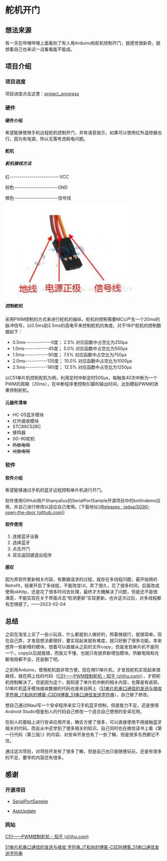 # 舵机开门

## 想法来源

有一天在哔哩哔哩上面看到了有人用Arduino和舵机控制开门，就感觉很新奇，就想着自己也来试一试看看能不能成。

## 项目介绍
### 项目进度

项目进度点击这里：[project_progress](project_progress.md)


### 硬件

#### 硬件介绍

希望能够使用手机远程舵机控制开门，并有语音提示，如果可以使用红外遥控器也行。因为有电源，所以无需考虑耗电问题。

#### 舵机

##### 舵机接线方法

红-------------------------VCC

棕色----------------------GND

橙色----------------------信号线

![](photo\舵机接线颜色示意图.png)

##### 控制舵机

采用PWM控制的方式来进行舵机的操纵，舵机的控制需要MCU产生一个20ms的脉冲信号，以0.5ms到2.5ms的高电平来控制舵机的角度。对于180°舵机的控制数据如下：

- 0.5ms-------------0度； 2.5% 对应函数中占空比为250μs
- 1.0ms------------45度； 5.0% 对应函数中占空比为500μs
- 1.5ms------------90度； 7.5% 对应函数中占空比为750μs
- 2.0ms-----------135度； 10.0% 对应函数中占空比为1000μs
- 2.5ms-----------180度； 12.5% 对应函数中占空比为1250μs

以C51单片机控制舵机为例，利用定时中断定时500μs，每触发40次中断为一个PWM的周期（20ms），在中断程序里控制引脚的输出时间，达到模拟PWM的效果控制舵机。

#### 元器件清单

- HC-05蓝牙模块
- 红外接收模块
- STC89C52RC
- 蜂鸣器
- SG-90舵机
- ~~热敏电阻~~
- ~~光敏电阻~~

### 软件

#### 软件介绍

希望能够通过手机的蓝牙远程控制单片机进行开门。

软件使用GitHub用户Shanyaliux的SerialPortSample开源项目中的kotlindemo应用，并自己进行修改以适应自己使用。[下载地址]([Releases · iqdxa/SG90-open-the-door (github.com)](https://github.com/iqdxa/SG90-open-the-door/releases))

#### 软件使用

1. 连接蓝牙设备
2. 选择蓝牙
3. 点击开门
4. 双击返回键退出程序

#### 感叹
​		因为弄软件更新相关内容，有数据请求的过程，就存在多线程问题，最开始用的Retrofit，结果开启了多线程，不能改变UI，弄了很久，花了很多时间。后面改成使用okhttp，还是花了很多时间去处理，最终才大概解决了问题，但是还不是很满意，不能实现在关于界面点击“检测更新”实现更新。也许这次过后，对多线程都有恐惧感了。——2023-02-04

## 总结

​		之前在淘宝上买了一些小玩具，什么都是别人做好的，照着做就行，就很简单。现在自己弄，才发现想法都很好，要实现起来就有难度，就只好删了很多功能。本来想弄一些新增的模块，想着可以直接从之前的文件copy，但是发现单片机不是同一个，copy以后就报错，而我又不懂，也就只有放弃新增加模块。热敏电阻和光敏电阻都不会，还是删了吧。

​		之前用Arduino，使用舵机就非常方便，现在用51单片机，才发现舵机实现起来很麻烦，就在网上找的代码（[C51——PWM控制舵机 - 知乎 (zhihu.com)](https://zhuanlan.zhihu.com/p/491642595)），才把舵机控制解决了。但是因为这个，我知道了单片机中断的相关内容，也算是有收获。51单片机蓝牙模块接收数据的代码也是来自网上（[51单片机串口通信的发送与接收 字符串_IT和尚的博客-CSDN博客_51串口通信发送字符串](https://blog.csdn.net/u013040887/article/details/88377326)），自己做了修改。

​		想自己通过Maui写一个安卓程序来实习手机蓝牙控制，但是能力不足，还是使用Android Studio借鉴别人的代码自己修改一个适合自己使用的安卓应用。

​		在别人的基础上进行安卓应用开发，确实方便了很多，可以直接使用不用接触蓝牙相关的代码，而且从中还学到了很多相关的知识。自己同时也在微信读书上看《第一行代码（第三版）》的内容，对安卓开发也有了一些了解，但是很多东西都记不住。

​		通过这次项目，对项目开发有了很多了解，但是自己也只是随便玩玩，还是有很多的不足，要学的内容还有很多。

## 感谢

### 开源项目

- [SerialPortSample](https://github.com/Shanyaliux/SerialPortSample)

- [AppUpdate](https://github.com/azhon/AppUpdate)

### 网站

[C51——PWM控制舵机 - 知乎 (zhihu.com)](https://zhuanlan.zhihu.com/p/491642595)

[51单片机串口通信的发送与接收 字符串_IT和尚的博客-CSDN博客_51串口通信发送字符串](https://blog.csdn.net/u013040887/article/details/88377326)
